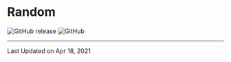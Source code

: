 # Random
![GitHub release](https://img.shields.io/github/v/release/Capella87/Random) 
![GitHub](https://img.shields.io/github/license/Capella87/Random)

---
Last Updated on Apr 18, 2021
